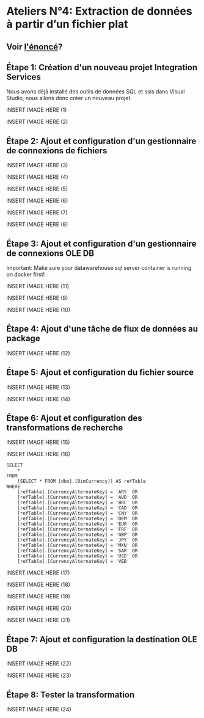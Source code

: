 # Ateliers N°4: Extraction de données à partir d’un fichier plat

## Voir [l'énoncé](https://github.com/Ignema/MSSQL-DTW-TP/blob/master/main/Atelier%204/Atelier4_LoadFromFlatFile.pdf)?

## Étape 1: Création d'un nouveau projet Integration Services

Nous avons déjà installé des outils de données SQL et ssis dans Visual Studio, nous allons donc créer un nouveau projet. 

INSERT IMAGE HERE (1)

INSERT IMAGE HERE (2)

## Étape 2: Ajout et configuration d'un gestionnaire de connexions de fichiers

INSERT IMAGE HERE (3)

INSERT IMAGE HERE (4)

INSERT IMAGE HERE (5)

INSERT IMAGE HERE (6)

INSERT IMAGE HERE (7)

INSERT IMAGE HERE (8)

## Étape 3: Ajout et configuration d'un gestionnaire de connexions OLE DB

Important: Make sure your datawarehouse sql server container is running on docker first!

INSERT IMAGE HERE (11)

INSERT IMAGE HERE (9)

INSERT IMAGE HERE (10)

## Étape 4: Ajout d'une tâche de flux de données au package

INSERT IMAGE HERE (12)

## Étape 5: Ajout et configuration du fichier source

INSERT IMAGE HERE (13)

INSERT IMAGE HERE (14)

## Étape 6: Ajout et configuration des transformations de recherche

INSERT IMAGE HERE (15)

INSERT IMAGE HERE (16)

    SELECT 
        * 
    FROM
        (SELECT * FROM [dbo].[DimCurrency]) AS refTable
    WHERE 
        [refTable].[CurrencyAlternateKey] = 'ARS' OR
        [refTable].[CurrencyAlternateKey] = 'AUD' OR
        [refTable].[CurrencyAlternateKey] = 'BRL' OR
        [refTable].[CurrencyAlternateKey] = 'CAD' OR
        [refTable].[CurrencyAlternateKey] = 'CNY' OR
        [refTable].[CurrencyAlternateKey] = 'DEM' OR
        [refTable].[CurrencyAlternateKey] = 'EUR' OR
        [refTable].[CurrencyAlternateKey] = 'FRF' OR
        [refTable].[CurrencyAlternateKey] = 'GBP' OR
        [refTable].[CurrencyAlternateKey] = 'JPY' OR
        [refTable].[CurrencyAlternateKey] = 'MXN' OR
        [refTable].[CurrencyAlternateKey] = 'SAR' OR
        [refTable].[CurrencyAlternateKey] = 'USD' OR
        [refTable].[CurrencyAlternateKey] = 'VEB'

INSERT IMAGE HERE (17)

INSERT IMAGE HERE (18)

INSERT IMAGE HERE (19)

INSERT IMAGE HERE (20)

INSERT IMAGE HERE (21)

## Étape 7: Ajout et configuration la destination OLE DB

INSERT IMAGE HERE (22)

INSERT IMAGE HERE (23)

## Étape 8: Tester la transformation

INSERT IMAGE HERE (24)